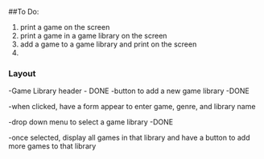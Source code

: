 ##To Do:

1. print a game on the screen
1. print a game in a game library on the screen
1. add a game to a game library and print on the screen
1.

### Layout
-Game Library header - DONE
-button to add a new game library -DONE

  -when clicked, have a form appear to enter game, genre, and library name

-drop down menu to select a game library -DONE

  -once selected, display all games in that library and have a button to add more games to that library

